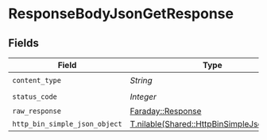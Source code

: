 # ResponseBodyJsonGetResponse


## Fields

| Field                                                                                        | Type                                                                                         | Required                                                                                     | Description                                                                                  |
| -------------------------------------------------------------------------------------------- | -------------------------------------------------------------------------------------------- | -------------------------------------------------------------------------------------------- | -------------------------------------------------------------------------------------------- |
| `content_type`                                                                               | *String*                                                                                     | :heavy_check_mark:                                                                           | N/A                                                                                          |
| `status_code`                                                                                | *Integer*                                                                                    | :heavy_check_mark:                                                                           | N/A                                                                                          |
| `raw_response`                                                                               | [Faraday::Response](https://www.rubydoc.info/gems/faraday/Faraday/Response)                  | :heavy_minus_sign:                                                                           | N/A                                                                                          |
| `http_bin_simple_json_object`                                                                | [T.nilable(Shared::HttpBinSimpleJsonObject)](../../models/shared/httpbinsimplejsonobject.md) | :heavy_minus_sign:                                                                           | OK                                                                                           |